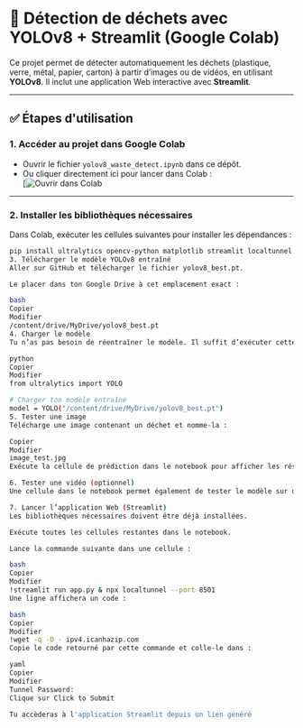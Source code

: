 # 🚮 Détection de déchets avec YOLOv8 + Streamlit (Google Colab)

Ce projet permet de détecter automatiquement les déchets (plastique, verre, métal, papier, carton) à partir d’images ou de vidéos, en utilisant **YOLOv8**. Il inclut une application Web interactive avec **Streamlit**.

---

## ✅ Étapes d'utilisation

### 1. Accéder au projet dans Google Colab

- Ouvrir le fichier `yolov8_waste_detect.ipynb` dans ce dépôt.
- Ou cliquer directement ici pour lancer dans Colab :  
  [![Ouvrir dans Colab]([https://colab.research.google.com/drive/1Qcwk9iofV9mklVqdsZgsP7Sr2bV9mLPa](https://colab.research.google.com/github/zakariazemmahi/waste-detection-yolov8/blob/main/yolov8_waste_detect.ipynb))

---

### 2. Installer les bibliothèques nécessaires

Dans Colab, exécuter les cellules suivantes pour installer les dépendances :

```bash
pip install ultralytics opencv-python matplotlib streamlit localtunnel
3. Télécharger le modèle YOLOv8 entraîné
Aller sur GitHub et télécharger le fichier yolov8_best.pt.

Le placer dans ton Google Drive à cet emplacement exact :

bash
Copier
Modifier
/content/drive/MyDrive/yolov8_best.pt
4. Charger le modèle
Tu n’as pas besoin de réentraîner le modèle. Il suffit d’exécuter cette cellule :

python
Copier
Modifier
from ultralytics import YOLO

# Charger ton modèle entraîné
model = YOLO("/content/drive/MyDrive/yolov8_best.pt")
5. Tester une image
Télécharge une image contenant un déchet et nomme-la :

Copier
Modifier
image_test.jpg
Exécute la cellule de prédiction dans le notebook pour afficher les résultats.

6. Tester une vidéo (optionnel)
Une cellule dans le notebook permet également de tester le modèle sur une vidéo.

7. Lancer l’application Web (Streamlit)
Les bibliothèques nécessaires doivent être déjà installées.

Exécute toutes les cellules restantes dans le notebook.

Lance la commande suivante dans une cellule :

bash
Copier
Modifier
!streamlit run app.py & npx localtunnel --port 8501
Une ligne affichera un code :

bash
Copier
Modifier
!wget -q -O - ipv4.icanhazip.com
Copie le code retourné par cette commande et colle-le dans :

yaml
Copier
Modifier
Tunnel Password:
Clique sur Click to Submit

Tu accèderas à l'application Streamlit depuis un lien généré
